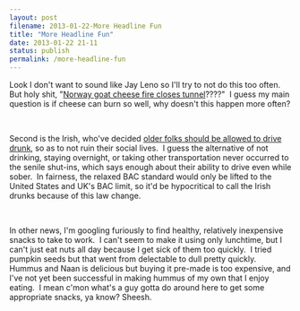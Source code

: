 ```yaml
---
layout: post
filename: 2013-01-22-More Headline Fun
title: "More Headline Fun"
date: 2013-01-22 21-11
status: publish
permalink: /more-headline-fun
---
```

Look I don't want to sound like Jay Leno so I'll try to not do this too often.  But holy shit, "<a title="norway goat cheese fire" href="http://www.bbc.co.uk/news/world-europe-21141244">Norway goat cheese fire closes tunnel</a>????"  I guess my main question is if cheese can burn so well, why doesn't this happen more often?

&nbsp;

Second is the Irish, who've decided <a title="irish drunk" href="http://www.bbc.co.uk/news/world-europe-21143199">older folks should be allowed to drive drunk</a>, so as to not ruin their social lives.  I guess the alternative of not drinking, staying overnight, or taking other transportation never occurred to the senile shut-ins, which says enough about their ability to drive even while sober.  In fairness, the relaxed BAC standard would only be lifted to the United States and UK's BAC limit, so it'd be hypocritical to call the Irish drunks because of this law change.

&nbsp;

In other news, I'm googling furiously to find healthy, relatively inexpensive snacks to take to work.  I can't seem to make it using only lunchtime, but I can't just eat nuts all day because I get sick of them too quickly.  I tried pumpkin seeds but that went from delectable to dull pretty quickly.  Hummus and Naan is delicious but buying it pre-made is too expensive, and I've not yet been successful in making hummus of my own that I enjoy eating.  I mean c'mon what's a guy gotta do around here to get some appropriate snacks, ya know? Sheesh.